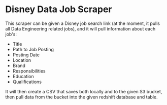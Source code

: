 # Disney Data Job Scraper

This scraper can be given a Disney job search link (at the moment, it pulls all Data Engineering related jobs), and it will pull information about each job's:
* Title
* Path to Job Posting
* Posting Date
* Location
* Brand
* Responsibilities
* Education
* Qualifications

It will then create a CSV that saves both locally and to the given S3 bucket, then pull data from the bucket into the given redshift database and table. 